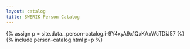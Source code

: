 ```yaml
---
layout: catalog
title: SWERIK Person Catalog
---
```

{% assign p = site.data._person-catalog.i-9Y4xyA9x1QxKAxWcTDiJ57 %}
{% include person-catalog.html p=p %}

